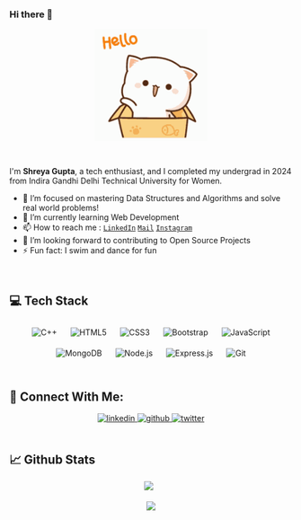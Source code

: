 ### Hi there 👋

<!--
**shreyagupta2405/shreyagupta2405** is a ✨ _special_ ✨ repository because its `README.md` (this file) appears on your GitHub profile.
-->
<p align="center"><img align="center" src="https://github.com/shreyagupta2405/shreyagupta2405/blob/main/new.gif" width="200" height="200" /></p>
</br>

I'm **Shreya Gupta**, a tech enthusiast, and I completed my undergrad in 2024 from Indira Gandhi Delhi Technical University for Women.

- 🔭 I’m focused on mastering Data Structures and Algorithms and solve real world problems!
- 🌱 I’m currently learning Web Development
- 📫 How to reach me : <code><a href="https://www.linkedin.com/in/shreya-gupta-86a3a7202/">LinkedIn</a></code> <code><a href="mailto:shreyagupta240501@gmail.com">Mail</a></code> <code><a href="https://www.instagram.com/shreyaa24_/">Instagram</a></code>
- 💬 I’m looking forward to contributing to Open Source Projects
- ⚡ Fun fact: I swim and dance for fun
<br/>

## 💻 Tech Stack 
 
<div align="center">  
<img style="margin: 10px" src="https://profilinator.rishav.dev/skills-assets/cplusplus-original.svg" alt="C++" height="50" />  
<img style="margin: 10px" src="https://profilinator.rishav.dev/skills-assets/html5-original-wordmark.svg" alt="HTML5" height="50" />  
<img style="margin: 10px" src="https://profilinator.rishav.dev/skills-assets/css3-original-wordmark.svg" alt="CSS3" height="50" />  
<img style="margin: 10px" src="https://profilinator.rishav.dev/skills-assets/bootstrap-plain.svg" alt="Bootstrap" height="50" />  
<img style="margin: 10px" src="https://profilinator.rishav.dev/skills-assets/javascript-original.svg" alt="JavaScript" height="50" />
 <img style="margin: 10px" src="https://profilinator.rishav.dev/skills-assets/mongodb-original-wordmark.svg" alt="MongoDB" height="50" />  
<img style="margin: 10px" src="https://profilinator.rishav.dev/skills-assets/nodejs-original-wordmark.svg" alt="Node.js" height="50" />  
<img style="margin: 10px" src="https://profilinator.rishav.dev/skills-assets/express-original-wordmark.svg" alt="Express.js" height="50" />  
<img style="margin: 10px" src="https://profilinator.rishav.dev/skills-assets/git-scm-icon.svg" alt="Git" height="50" />  
 </div>

<br/>

## :handshake: Connect With Me:

<div align="center">
<a href="https://www.linkedin.com/in/shreya-gupta-86a3a7202/" target="_blank">
<img src=https://img.shields.io/badge/linkedin-%231E77B5.svg?&style=for-the-badge&logo=linkedin&logoColor=white alt=linkedin style="margin-bottom: 5px;" />
</a>
 <a href="https://github.com/shreyagupta2405" target="_blank">
<img src=https://img.shields.io/badge/github-%2324292e.svg?&style=for-the-badge&logo=github&logoColor=white alt=github style="margin-bottom: 5px;" />
</a>
<a href="https://twitter.com/24_Shreyaa" target="_blank">
<img src=https://img.shields.io/badge/twitter-%2300acee.svg?&style=for-the-badge&logo=twitter&logoColor=white alt=twitter style="margin-bottom: 5px;" />
</a>
</div> 

</br>

## :chart_with_upwards_trend: Github Stats 
<div align="center">
 <img width="47%" src="https://github-readme-stats.vercel.app/api?username=shreyagupta2405&show_icons=true&theme=tokyonight" /> &nbsp; 
</div>

</br>

<div align="center">
 <img width="47%" src="https://github-readme-stats.vercel.app/api/top-langs/?username=shreyagupta2405&layout=compact">
</div>

</br>
<!--
<div align="center">
<img src="https://komarev.com/ghpvc/?username=shreyagupta2405&&style=flat-square" align="center" />
</div> 
-->
